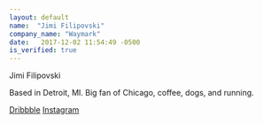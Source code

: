 ```yaml
---
layout: default
name:  "Jimi Filipovski"
company_name: "Waymark"
date:   2017-12-02 11:54:49 -0500
is_verified: true
---
```


Jimi Filipovski

Based in Detroit, MI. Big fan of Chicago, coffee, dogs, and running. 


[Dribbble](https://dribbble.com/jimifilipovski)
[Instagram](https://www.instagram.com/jimifilipovski/)
